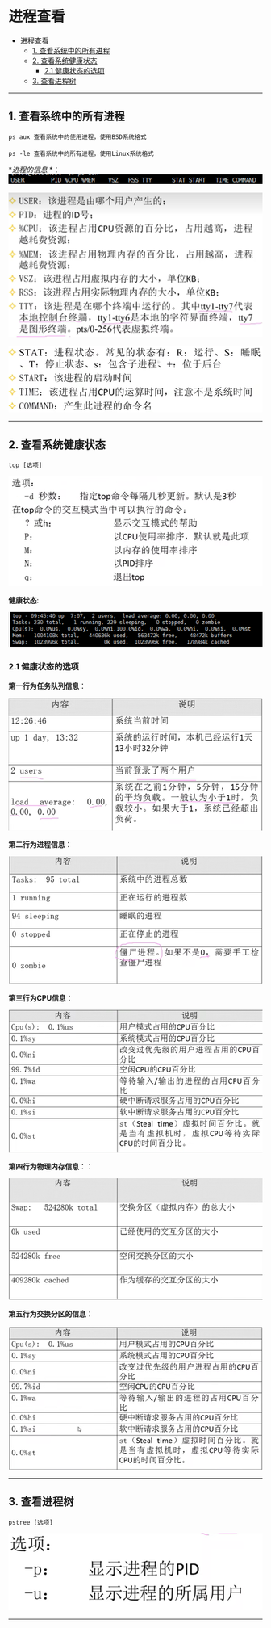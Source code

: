 # 进程查看

- [进程查看](#进程查看)
  - [1. 查看系统中的所有进程](#1-查看系统中的所有进程)
  - [2. 查看系统健康状态](#2-查看系统健康状态)
    - [2.1 健康状态的选项](#21-健康状态的选项)
  - [3. 查看进程树](#3-查看进程树)

---

## 1. 查看系统中的所有进程

```Linux
ps aux 查看系统中的使用进程，使用BSD系统格式

ps -le 查看系统中的所有进程，使用Linux系统格式
```

**进程的信息* *：
![信息](images/2023-09-05-21-31-11.png)

![信息](images/2023-09-05-21-33-22.png)

![信息](images/2023-09-05-21-34-55.png)

---

## 2. 查看系统健康状态

```Linux
top [选项]
```

![选项](images/2023-09-05-21-37-37.png)

**健康状态**:

![健康状态](images/2023-09-05-21-38-56.png)

### 2.1 健康状态的选项

**第一行为任务队列信息**：

![1](images/2023-09-05-21-41-43.png)

**第二行为进程信息**：

![2](images/2023-09-05-21-43-01.png)

**第三行为CPU信息**：

![3](images/2023-09-05-21-43-41.png)

**第四行为物理内存信息**：：

![5](images/2023-09-05-21-45-14.png)

**第五行为交换分区的信息**：

![5](images/2023-09-05-21-46-29.png)

---

## 3. 查看进程树

```Linux
pstree [选项]
```

![选项](images/2023-09-05-21-50-02.png)

---
